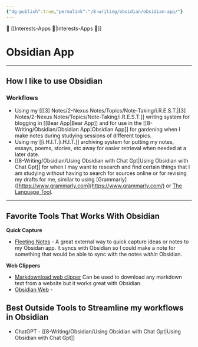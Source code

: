 ```yaml
---
{"dg-publish":true,"permalink":"/8-writing/obsidian/obsidian-app/"}
---
```


🔺 [[Interests-Apps 💎\|Interests-Apps 💎]]

# Obsidian App
***

## How I like to use Obsidian 

### Workflows

- Using my [[[3] Notes/2-Nexus Notes/Topics/Note-Taking/i.R.E.S.T.\|[3] Notes/2-Nexus Notes/Topics/Note-Taking/i.R.E.S.T.]] writing system for blogging in [[Bear App\|Bear App]] and for use in the [[8-Writing/Obsidian/Obsidian App\|Obsidian App]] for gardening when I make notes during studying sessions of different topics. 
- Using my [[i.H.I.T.\|i.H.I.T.]] archiving system for putting my notes, essays, poems, stories, etc away for easier retrieval when needed at a later date. 
- [[8-Writing/Obsidian/Using Obsidian with Chat Gpt\|Using Obsidian with Chat Gpt]] for when I may want to research and find certain things that I am studying without having to search for sources online or for revising my drafts for me, similar to using [Grammarly]([https://www.grammarly.com](https://www.grammarly.com/) or [The Language Tool]([https://languagetool.org](https://languagetool.org/)).

***

## Favorite Tools That Works With Obsidian 

**Quick Capture**
- [Fleeting Notes]([https://www.fleetingnotes.app](https://www.fleetingnotes.app/)) - A great external way to quick capture ideas or notes to my Obsidan app. It syncs with Obsidian so I could make a note for something that would be able to sync with the notes *within* Obsidian. 

**Web Clippers**
- [Markdownload web clipper](https://chrome.google.com/webstore/detail/markdownload-markdown-web/pcmpcfapbekmbjjkdalcgopdkipoggdi?hl=en-GB) Can be used to download any markdown text from a website but it works great with Obsidian. 
- [Obsidian Web](https://chrome.google.com/webstore/detail/obsidian-web/edoacekkjanmingkbkgjndndibhkegad) - 


## Best Outside Tools to Streamline my workflows in Obsidian 

- ChatGPT - [[8-Writing/Obsidian/Using Obsidian with Chat Gpt\|Using Obsidian with Chat Gpt]]

